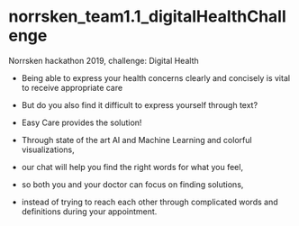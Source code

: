 # norrsken_team1.1_digitalHealthChallenge
Norrsken hackathon 2019, challenge: Digital Health


- Being able to express your health concerns clearly and concisely is vital to receive appropriate care
- But do you also find it difficult to express yourself through text?
- Easy Care provides the solution!

- Through state of the art AI and Machine Learning and colorful visualizations, 
- our chat will help you find the right words for what you feel, 
- so both you and your doctor can focus on finding solutions, 
- instead of trying to reach each other through complicated words and definitions during your appointment.
